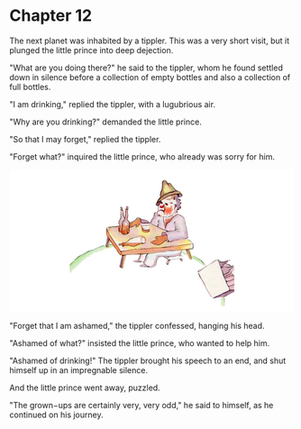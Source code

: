 # Chapter 12

The next planet was inhabited by a tippler. This was a very short visit, but it plunged the little prince into deep dejection.

"What are you doing there?" he said to the tippler, whom he found settled down in silence before a collection of empty bottles and also a collection of full bottles.

"I am drinking," replied the tippler, with a lugubrious air.

"Why are you drinking?" demanded the little prince.

"So that I may forget," replied the tippler.

"Forget what?" inquired the little prince, who already was sorry for him.

![Image 12-1](assets/12-1.jpg)

"Forget that I am ashamed," the tippler confessed, hanging his head.

"Ashamed of what?" insisted the little prince, who wanted to help him.

"Ashamed of drinking!" The tippler brought his speech to an end, and shut himself up in an impregnable silence.

And the little prince went away, puzzled.

"The grown−ups are certainly very, very odd," he said to himself, as he continued on his journey.